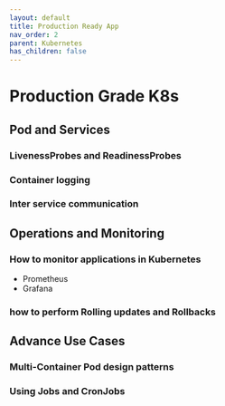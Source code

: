 ```yaml
---
layout: default
title: Production Ready App
nav_order: 2
parent: Kubernetes
has_children: false
---
```

# Production Grade K8s
## Pod and Services
### LivenessProbes and ReadinessProbes
### Container logging
### Inter service communication

## Operations and Monitoring
### How to monitor applications in Kubernetes
- Prometheus
- Grafana
### how to perform Rolling updates and Rollbacks

## Advance Use Cases
### Multi-Container Pod design patterns 
### Using Jobs and CronJobs